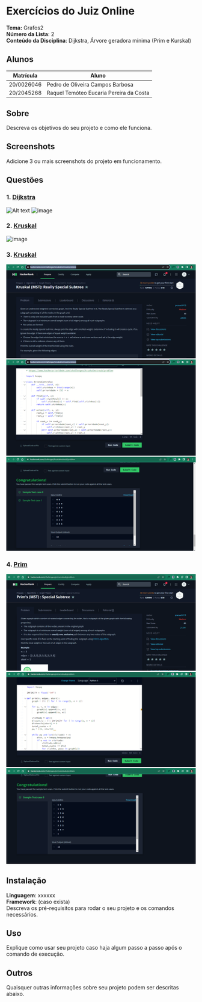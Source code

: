 # Exercícios do Juiz Online

**Tema:** Grafos2 <br>
**Número da Lista**: 2<br>
**Conteúdo da Disciplina**: Dijkstra, Árvore geradora mínima (Prim e Kurskal) <br>

## Alunos
|Matrícula | Aluno |
| -- | -- |
| 20/0026046  |  Pedro de Oliveira Campos Barbosa |
| 20/2045268  | Raquel Temóteo Eucaria Pereira da Costa|


## Sobre 
Descreva os objetivos do seu projeto e como ele funciona. 

## Screenshots
Adicione 3 ou mais screenshots do projeto em funcionamento.

## Questões
### 1. [Dijkstra](https://leetcode.com/problems/minimum-weighted-subgraph-with-the-required-paths/description/)
![Alt text](https://github.com/projeto-de-algoritmos/Grafos2_ExerciciosJuizOn/assets/78980796/19278567-2c4e-4a79-a349-67e678460651)
![image](https://github.com/projeto-de-algoritmos/Grafos2_ExerciciosJuizOn/assets/78980796/9841370c-10a3-4039-808a-f9ab9a06bfe1)

### 2. [Kruskal](https://www.beecrowd.com.br/judge/pt/problems/view/1152)
![image](https://github.com/projeto-de-algoritmos/Grafos2_ExerciciosJuizOn/assets/78980796/54872980-74fe-454c-a9e9-ff43ee935aed)


### 3. [Kruskal](https://www.hackerrank.com/challenges/kruskalmstrsub/problem)
![Alt text](./img/image.png)
![Alt text](./img/image1.png)
![Alt text](./img/image2.png)

### 4. [Prim](https://www.hackerrank.com/challenges/primsmstsub/problem)
![Alt text](./img/image3.png)
![Alt text](./img/image4.png)
![Alt text](./img/image5.png)

## Instalação 
**Linguagem**: xxxxxx<br>
**Framework**: (caso exista)<br>
Descreva os pré-requisitos para rodar o seu projeto e os comandos necessários.

## Uso 
Explique como usar seu projeto caso haja algum passo a passo após o comando de execução.

## Outros 
Quaisquer outras informações sobre seu projeto podem ser descritas abaixo.



